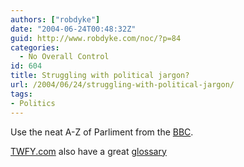 ```yaml
---
authors: ["robdyke"]
date: "2004-06-24T00:48:32Z"
guid: http://www.robdyke.com/noc/?p=84
categories:
  - No Overall Control
id: 604
title: Struggling with political jargon?
url: /2004/06/24/struggling-with-political-jargon/
tags:
- Politics
---
```

Use the neat A-Z of Parliment from the [BBC](http://news.bbc.co.uk/1/hi/uk_politics/a-z_of_parliament/default.stm).

[TWFY.com](http://www.theyworkforyou.com) also have a great [glossary](http://www.theyworkforyou.com/addterm/)